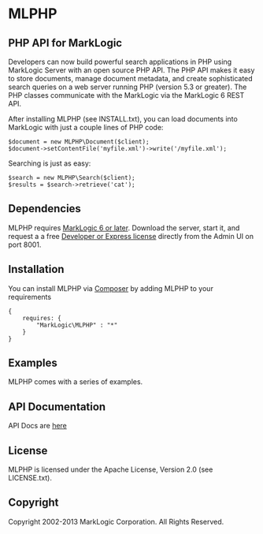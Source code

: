 # MLPHP

## PHP API for MarkLogic

Developers can now build powerful search applications in PHP using MarkLogic
Server with an open source PHP API. The PHP API makes it easy to store
documents, manage document metadata, and create sophisticated search queries
on a web server running PHP (version 5.3 or greater). The PHP classes
communicate with the MarkLogic via the MarkLogic 6 REST API.

After installing MLPHP (see INSTALL.txt), you can load documents into
MarkLogic with just a couple lines of PHP code:

    $document = new MLPHP\Document($client);
    $document->setContentFile('myfile.xml')->write('/myfile.xml');

Searching is just as easy:

    $search = new MLPHP\Search($client);
    $results = $search->retrieve('cat');

## Dependencies
MLPHP requires [MarkLogic 6 or later](http://developer.marklogic.com/products). Download the server, start it, and request a  a free [Developer or Express license](http://developer.marklogic.com/licensing) directly from the Admin UI on port 8001.


## Installation
You can install MLPHP via [Composer](http://getcomposer.org) by adding MLPHP to your requirements

    {
        requires: {
            "MarkLogic\MLPHP" : "*"
        }
    }

## Examples
MLPHP comes with a series of examples.  

## API Documentation
API Docs are [here](https://marklogic.github.io/mlphp)

## License 
MLPHP is licensed under the Apache License, Version 2.0 (see LICENSE.txt).

## Copyright
Copyright 2002-2013 MarkLogic Corporation.  All Rights Reserved.

